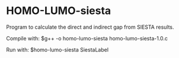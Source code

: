 # HOMO-LUMO-siesta
Program to calculate the direct and indirect gap from SIESTA results.

Compile with: $g++ -o homo-lumo-siesta homo-lumo-siesta-1.0.c

Run with: $homo-lumo-siesta SiestaLabel
